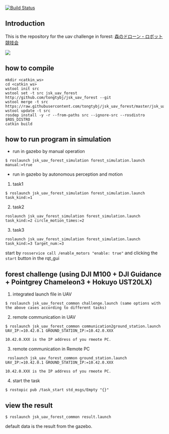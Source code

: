 [![Build Status](https://travis-ci.org/tongtybj/jsk_uav_forest.svg?branch=master)](https://travis-ci.org/tongtybj/jsk_uav_forest)

## Introduction

This is the repository for the uav challenge in forest:
[森のドローン・ロボット競技会](http://www.lsse.kyutech.ac.jp/~sociorobo/ja/forestdrone17)

![](jsk_uav_forest_common/images/demo.gif)


## how to compile

```
mkdir <catkin_ws>
cd <catkin_ws>
wstool init src
wstool set -t src jsk_uav_forest http://github.com/tongtybj/jsk_uav_forest --git
wstool merge -t src https://raw.githubusercontent.com/tongtybj/jsk_uav_forest/master/jsk_uav_forest.rosinstall
wstool update -t src
rosdep install -y -r --from-paths src --ignore-src --rosdistro $ROS_DISTRO
catkin build
```

## how to run program in simulation

- run in gazebo by manual operation
```
$ roslaunch jsk_uav_forest_simulation forest_simulation.launch manual:=true
```

- run in gazebo by autonomous perception and motion
1. task1 
```
$ roslaunch jsk_uav_forest_simulation forest_simulation.launch task_kind:=1
```
2. task2
```
roslaunch jsk_uav_forest_simulation forest_simulation.launch task_kind:=2 circle_motion_times:=2
```
3. task3
```
roslaunch jsk_uav_forest_simulation forest_simulation.launch task_kind:=3 target_num:=3
```

start by ```rosservice call /enable_motors "enable: true"``` and clicking the ```start``` button in the rqt_gui


## forest challenge (using DJI M100 + DJI Guidance + Pointgrey Chameleon3 + Hokuyo UST20LX)
1. integrated launch file in UAV
```
$ roslaunch jsk_uav_forest_common challenge.launch (same options with the above cases according to different tasks)
```

2. remote communication in UAV
```
$ roslaunch jsk_uav_forest_common communication2ground_station.launch UAV_IP:=10.42.0.1 GROUND_STATION_IP:=10.42.0.XXX
```
    10.42.0.XXX is the IP address of you rmeote PC. 

3. remote communication in Remote PC
```
 roslaunch jsk_uav_forest_common ground_station.launch UAV_IP:=10.42.0.1 GROUND_STATION_IP:=10.42.0.XXX
```
    10.42.0.XXX is the IP address of you rmeote PC. 

4. start the task
```
$ rostopic pub /task_start std_msgs/Empty "{}"
```

## view the result
```
$ roslaunch jsk_uav_forest_common result.launch
```

default data is the result from the gazebo.
